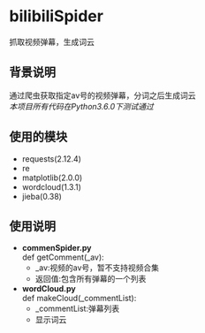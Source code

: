 # bilibiliSpider
抓取视频弹幕，生成词云

## 背景说明
通过爬虫获取指定av号的视频弹幕，分词之后生成词云  
*本项目所有代码在Python3.6.0下测试通过*

## 使用的模块
- requests(2.12.4)
- re
- matplotlib(2.0.0)
- wordcloud(1.3.1)
- jieba(0.38)

## 使用说明
- **commenSpider.py**  
def getComment(_av):  
  - _av:视频的av号，暂不支持视频合集  
  - 返回值:包含所有弹幕的一个列表
- **wordCloud.py**  
def makeCloud(_commentList):  
  - _commentList:弹幕列表  
  - 显示词云
